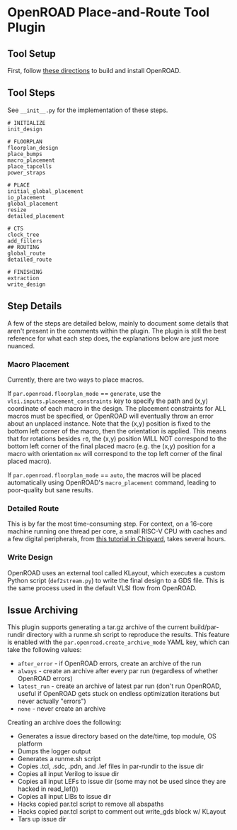 OpenROAD Place-and-Route Tool Plugin
====================================


Tool Setup
----------

First, follow [these directions](https://github.com/The-OpenROAD-Project/OpenROAD#build) to build and install OpenROAD.



Tool Steps
----------

See ``__init__.py`` for the implementation of these steps.

    # INITIALIZE
    init_design
    
    # FLOORPLAN
    floorplan_design
    place_bumps
    macro_placement
    place_tapcells 
    power_straps 
   
    # PLACE
    initial_global_placement
    io_placement
    global_placement
    resize
    detailed_placement
    
    # CTS
    clock_tree
    add_fillers 
    ## ROUTING
    global_route
    detailed_route
    
    # FINISHING
    extraction
    write_design


Step Details
------------

A few of the steps are detailed below, mainly to document some details that aren't present in the comments within the plugin.
The plugin is still the best reference for what each step does, the explanations below are just more nuanced.


### Macro Placement

Currently, there are two ways to place macros.

If ``par.openroad.floorplan_mode`` == ``generate``, use the ``vlsi.inputs.placement_constraints`` key to specify the path and (x,y) coordinate of each macro in the design. The placement constraints for ALL macros must be specified, or OpenROAD will eventually throw an error about an unplaced instance.
Note that the (x,y) position is fixed to the bottom left corner of the macro, then the orientation is applied. This means that for rotations besides ``r0``, the (x,y) position WILL NOT correspond to the bottom left corner of the final placed macro (e.g. the (x,y) position for a macro with orientation ``mx`` will correspond to the top left corner of the final placed macro).

If ``par.openroad.floorplan_mode`` == ``auto``, the macros will be placed automatically using OpenROAD's ``macro_placement`` command, leading to poor-quality but sane results.


### Detailed Route

This is by far the most time-consuming step.
For context, on a 16-core machine running one thread per core, 
a small RISC-V CPU with caches and a few digital peripherals, from
[this tutorial in Chipyard](https://chipyard.readthedocs.io/en/stable/VLSI/Sky130-OpenROAD-Tutorial.html),
takes several hours.

### Write Design
OpenROAD uses an external tool called KLayout, which executes a custom Python script (``def2stream.py``)
to write the final design to a GDS file.
This is the same process used in the default VLSI flow from OpenROAD.

Issue Archiving
---------------
This plugin supports generating a tar.gz archive of the current build/par-rundir directory with a runme.sh script to reproduce the results.
This feature is enabled with the ``par.openroad.create_archive_mode`` YAML key, which can take the following values:
* ``after_error`` - if OpenROAD errors, create an archive of the run
* ``always`` - create an archive after every par run (regardless of whether OpenROAD errors)
* ``latest_run`` - create an archive of latest par run (don't run OpenROAD, useful if OpenROAD gets stuck on endless optimization iterations but never actually "errors")
* ``none`` - never create an archive

Creating an archive does the following:
* Generates a issue directory based on the date/time, top module, OS platform
* Dumps the logger output
* Generates a runme.sh script
* Copies .tcl, .sdc, .pdn, and .lef files in par-rundir to the issue dir
* Copies all input Verilog to issue dir
* Copies all input LEFs to issue dir (some may not be used since they are hacked in read_lef())
* Copies all input LIBs to issue dir
* Hacks copied par.tcl script to remove all abspaths
* Hacks copied par.tcl script to comment out write_gds block w/ KLayout
* Tars up issue dir
